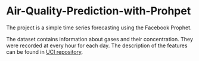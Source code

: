 # Air-Quality-Prediction-with-Prohpet

The project is a simple time series forecasting using the Facebook Prophet.

The dataset contains information about gases and their concentration. 
They were recorded at every hour for each day. 
The description of the features can be found in [UCI repository](https://archive.ics.uci.edu/ml/datasets/Air+quality).

